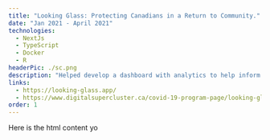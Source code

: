 ```yaml
---
title: "Looking Glass: Protecting Canadians in a Return to Community."
date: "Jan 2021 - April 2021"
technologies:
  - NextJs
  - TypeScript
  - Docker
  - R
headerPic: ./sc.png
description: "Helped develop a dashboard with analytics to help inform decision making around the health and economic impact of COVID-19 policies."
links:
  - https://looking-glass.app/
  - https://www.digitalsupercluster.ca/covid-19-program-page/looking-glass-protecting-canadians-in-a-return-to-community/
order: 1
---
```


Here is the html content yo
